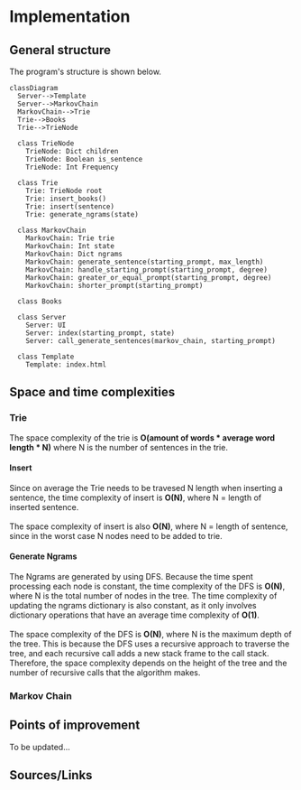 # Implementation
## General structure
The program's structure is shown below.

```mermaid
classDiagram
  Server-->Template
  Server-->MarkovChain
  MarkovChain-->Trie
  Trie-->Books
  Trie-->TrieNode

  class TrieNode
    TrieNode: Dict children
    TrieNode: Boolean is_sentence
    TrieNode: Int Frequency
    
  class Trie
    Trie: TrieNode root
    Trie: insert_books()
    Trie: insert(sentence)
    Trie: generate_ngrams(state)
  
  class MarkovChain
    MarkovChain: Trie trie
    MarkovChain: Int state
    MarkovChain: Dict ngrams
    MarkovChain: generate_sentence(starting_prompt, max_length)
    MarkovChain: handle_starting_prompt(starting_prompt, degree)
    MarkovChain: greater_or_equal_prompt(starting_prompt, degree)
    MarkovChain: shorter_prompt(starting_prompt)

  class Books

  class Server
    Server: UI
    Server: index(starting_prompt, state)
    Server: call_generate_sentences(markov_chain, starting_prompt)

  class Template
    Template: index.html
  ```

## Space and time complexities
### Trie
The space complexity of the trie is **O(amount of words * average word length * N)** where N is the number of sentences in the trie.
#### Insert
Since on average the Trie needs to be travesed N length when inserting a sentence, the time complexity of insert is **O(N)**, where N = length of inserted sentence. <br><br>
The space complexity of insert is also **O(N)**, where N = length of sentence, since in the worst case N nodes need to be added to trie.
#### Generate Ngrams
The Ngrams are generated by using DFS. Because the time spent processing each node is constant, the time complexity of the DFS is **O(N)**, where N is the total number of nodes in the tree. The time complexity of updating the ngrams dictionary is also constant, as it only involves dictionary operations that have an average time complexity of **O(1)**. <br><br>
The space complexity of the DFS is **O(N)**, where N is the maximum depth of the tree. This is because the DFS uses a recursive approach to traverse the tree, and each recursive call adds a new stack frame to the call stack. Therefore, the space complexity depends on the height of the tree and the number of recursive calls that the algorithm makes.

### Markov Chain

## Points of improvement
To be updated...

## Sources/Links
